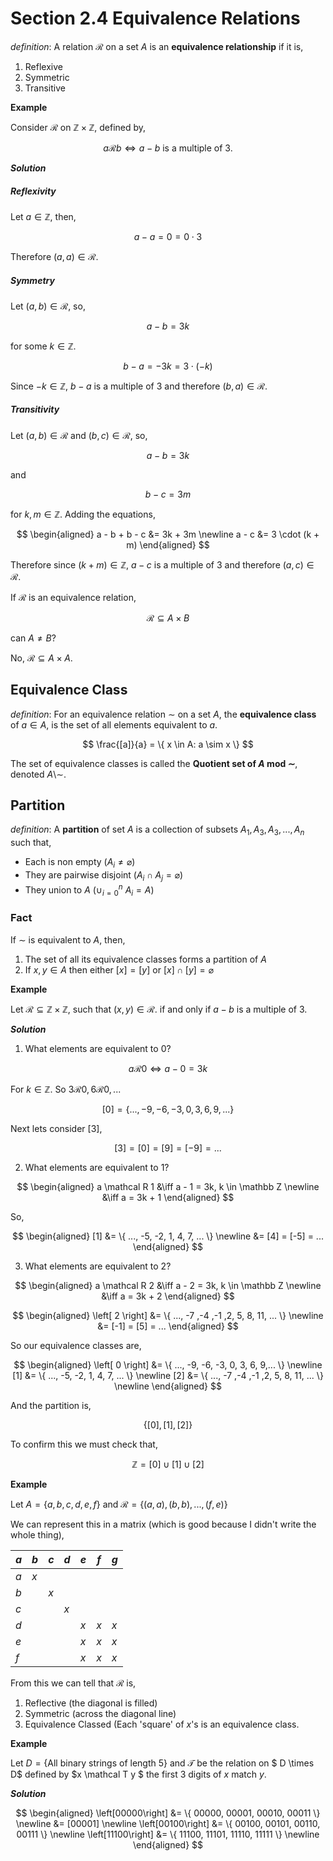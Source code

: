 
# Section 2.4 Equivalence Relations


_definition_: A relation $\mathcal R$ on a set $A$ is an __equivalence relationship__ if it is,

1. Reflexive
2. Symmetric
3. Transitive

**Example**

Consider $\mathcal R$ on $\mathbb Z \times \mathbb Z$, defined by,

$$
    a \mathcal R b \iff a-b \text{ is a multiple of 3}.
$$

**_Solution_**

##### Reflexivity

Let $a \in \mathbb Z$, then,

$$
    a - a = 0 = 0 \cdot 3
$$

Therefore $(a,a) \in \mathcal R$.

##### Symmetry

Let $(a,b) \in \mathcal R$, so,

$$
    a - b = 3k
$$

for some $k \in \mathbb Z$.

$$
    b - a = -3k = 3 \cdot (-k)
$$

Since $-k \in \mathbb Z$, $b - a$ is a multiple of $3$ and therefore $(b,a) \in \mathcal R$.

##### Transitivity

Let $(a,b) \in \mathcal R$ and $(b,c) \in \mathcal R$, so,

$$
    a - b = 3k
$$

and

$$
    b -c = 3m
$$

for $k, m \in \mathbb Z$. Adding the equations,

$$
\begin{aligned}
    a - b + b - c &= 3k + 3m \newline
    a - c &= 3 \cdot (k + m)
\end{aligned}
$$

Therefore since $(k + m) \in \mathbb Z$, $a - c$ is a multiple of $3$ and therefore $(a,c) \in \mathcal R$.


If $\mathcal R$ is an equivalence relation,

$$
    \mathcal R \subseteq A \times B
$$

can $A \neq B$?

No, $\mathcal R \subseteq A \times A$.

## Equivalence Class

_definition_: For an equivalence relation $\sim$ on a set $A$, the __equivalence class__ of $a \in A$, is the set of all elements equivalent to $a$.

$$
    \frac{[a]}{a} = \{ x \in A: a \sim x \}
$$

The set of equivalence classes is called the __Quotient set of $A$ mod $\sim$__, denoted $A \setminus \sim$.

## Partition

_definition_: A __partition__ of set $A$ is a collection of subsets $A_1, A_3, A_3,...,A_n$ such that,

* Each is non empty ($A_i \neq \varnothing$)
* They are pairwise disjoint ($A_i \cap A_j = \varnothing$)
* They union to $A$ ($\cup_{i=0}^{n} ~A_i = A$)

### Fact

If $\sim$ is equivalent to $A$, then,

1. The set of all its equivalence classes forms a partition of $A$
2. If $x,y \in A$ then either $[x] = [y]$ or $[x] \cap [y] = \varnothing$

**Example**

Let $\mathcal R \subseteq \mathbb Z \times \mathbb Z$, such that $(x,y) \in \mathcal R$. if and only if $a - b$ is a multiple of $3$.

**_Solution_**

1) What elements are equivalent to $0$?

$$
    a \mathcal R 0 \iff a - 0 = 3k
$$

For $k \in \mathbb Z$. So $3 \mathcal R 0, 6 \mathcal R 0, ...$

$$
    [0] = \{ ..., -9, -6, -3, 0, 3, 6, 9,...  \}
$$

Next lets consider $[3]$,

$$
    [3] = [0] = [9] = [-9] = ...
$$

2) What elements are equivalent to $1$?

$$
\begin{aligned}
    a \mathcal R 1 &\iff a - 1 = 3k, k \in \mathbb Z \newline
    &\iff a = 3k + 1
\end{aligned}
$$

So,

$$
\begin{aligned}
    [1] &= \{ ..., -5, -2, 1, 4, 7, ... \} \newline
    &= [4] = [-5] = ...
\end{aligned}
$$

3) What elements are equivalent to 2?

$$
\begin{aligned}
    a \mathcal R 2 &\iff a - 2 = 3k, k \in \mathbb Z \newline
    &\iff a = 3k + 2
\end{aligned}
$$

$$
\begin{aligned}
    \left[ 2 \right] &= \{ ..., -7 ,-4 ,-1 ,2, 5, 8, 11, ... \} \newline
    &= [-1] = [5] = ...
\end{aligned}
$$

So our equivalence classes are,

$$
\begin{aligned}
    \left[ 0 \right] &= \{ ..., -9, -6, -3, 0, 3, 6, 9,...  \} \newline
    [1] &= \{ ..., -5, -2, 1, 4, 7, ... \} \newline
    [2] &= \{ ..., -7 ,-4 ,-1 ,2, 5, 8, 11, ... \} \newline
\end{aligned}
$$

And the partition is,

$$
    \{ [0], [1], [2] \}
$$

To confirm this we must check that,

$$
    \mathbb Z = [0] \cup [1] \cup [2]
$$

**Example**

Let $A = \{ a,b,c,d,e,f \}$ and $\mathcal R = \{ (a,a), (b,b), ..., (f,e) \}$

We can represent this in a matrix (which is good because I didn't write the whole thing),

| $a$ | $b$ | $c$ | $d$ | $e$ | $f$ | $g$ |
|-----|-----|-----|-----|-----|-----|-----|
| $a$ | $x$ | $~$ | $~$ | $~$ | $~$ | $~$ |
| $b$ | $~$ | $x$ | $~$ | $~$ | $~$ | $~$ |
| $c$ | $~$ | $~$ | $x$ | $~$ | $~$ | $~$ |
| $d$ | $~$ | $~$ | $~$ | $x$ | $x$ | $x$ |
| $e$ | $~$ | $~$ | $~$ | $x$ | $x$ | $x$ |
| $f$ | $~$ | $~$ | $~$ | $x$ | $x$ | $x$ |

From this we can tell that $\mathcal R$ is,

1. Reflective (the diagonal is filled)
2. Symmetric (across the diagonal line)
3. Equivalence Classed (Each 'square' of $x$'s is an equivalence class.


**Example**

Let $D = \{ \text{All binary strings of length } 5 \}$ and $\mathcal T$ be the relation on $ D \times D$ defined by $x \mathcal T y $ the first $3$ digits of $x$ match $y$.

**_Solution_**

$$
\begin{aligned}
    \left[00000\right] &= \{ 00000, 00001, 00010, 00011 \} \newline
                       &= [00001] \newline
    \left[00100\right] &= \{ 00100, 00101, 00110, 00111 \} \newline
    \left[11100\right] &= \{ 11100, 11101, 11110, 11111 \} \newline
\end{aligned}
$$
